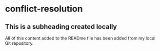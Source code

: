 # conflict-resolution

## This is a subheading created locally

All of this content added to the READme file has been added from my local Git repository.